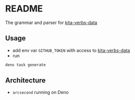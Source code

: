 # README

The grammar and parser for [kita-verbs-data](https://github.com/vwkd/kita-verbs-data)

## Usage

- add env var `GITHUB_TOKEN` with access to [kita-verbs-data](https://github.com/vwkd/kita-verbs-data)
- run

```sh
deno task generate
```

## Architecture

- `arcsecond` running on Deno
